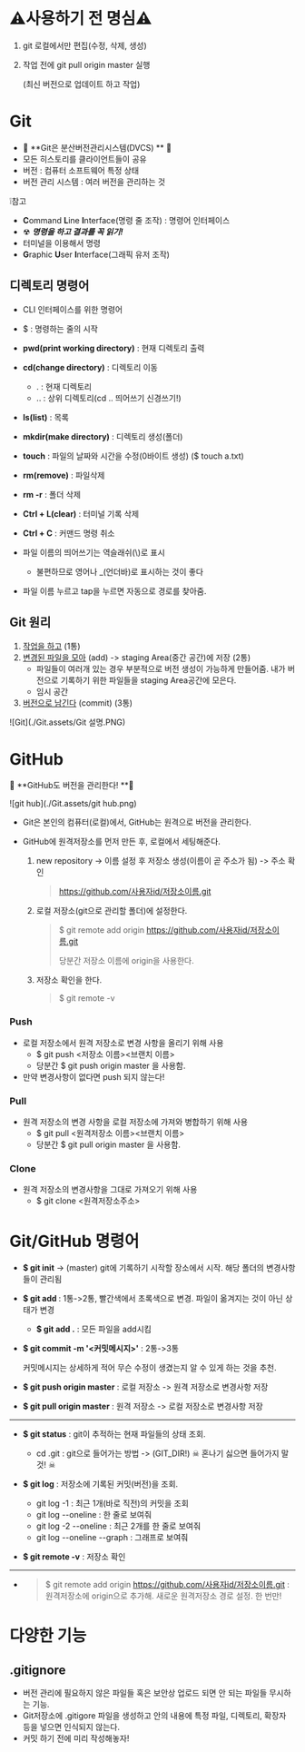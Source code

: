 # ⚠사용하기 전 명심⚠

1. git 로컬에서만 편집(수정, 삭제, 생성)

2. 작업 전에 git pull origin master 실행

   (최신 버전으로 업데이트 하고 작업)



# Git

- 🌟 **Git은 분산버전관리시스템(DVCS) ** 🌟
- 모든 히스토리를 클라이언트들이 공유
- 버전 : 컴퓨터 소프트웨어 특정 상태
- 버전 관리 시스템 : 여러 버전을 관리하는 것




❕참고

-  **C**ommand **L**ine **I**nterface(명령 줄 조작) : 명령어 인터페이스
  - ☢ ***명령을 하고 결과를 꼭 읽기!***
  - 터미널을 이용해서 명령
- **G**raphic **U**ser **I**nterface(그래픽 유저 조작)



## 디렉토리 명령어
- CLI 인터페이스를 위한 명령어
- $ : 명령하는 줄의 시작
- **pwd(print working directory)** : 현재 디렉토리 출력
- **cd(change directory)** : 디렉토리 이동 
  - .  : 현재 디렉토리
  -  .. : 상위 디렉토리(cd .. 띄어쓰기 신경쓰기!)
- **ls(list)** : 목록
- **mkdir(make directory)** : 디렉토리 생성(폴더)
- **touch** : 파일의 날짜와 시간을 수정(0바이트 생성) ($ touch a.txt)
- **rm(remove)** : 파일삭제
- **rm -r** : 폴더 삭제
- **Ctrl + L(clear)** : 터미널 기록 삭제
- **Ctrl + C** : 커맨드 명령 취소
- 파일 이름의 띄어쓰기는 역슬래쉬(\\)로 표시 
  - 불편하므로 영어나 _(언더바)로 표시하는 것이 좋다

- 파일 이름 누르고 tap을 누르면 자동으로 경로를 찾아줌.



## Git 원리

1) <u>작업을 하고</u> (1통)
2) <u>변경된 파일을 모아</u> (add) -> staging Area(중간 공간)에 저장 (2통)
   - 파일들이 여러개 있는 경우 부분적으로 버전 생성이 가능하게 만들어줌. 내가 버전으로 기록하기 위한 파일들을 staging Area공간에 모은다.
   - 임시 공간
3) <u>버전으로 남긴다</u> (commit) (3통)

![Git](./Git.assets/Git 설명.PNG)



# GitHub

🌟 **GitHub도 버전을 관리한다!  **🌟

![git hub](./Git.assets/git hub.png)

- Git은 본인의 컴퓨터(로컬)에서, GitHub는 원격으로 버전을 관리한다.

- GitHub에 원격저장소를 먼저 만든 후, 로컬에서 세팅해준다.

  1. new repository -> 이름 설정 후 저장소 생성(이름이 곧 주소가 됨) -> 주소 확인

     > https://github.com/사용자id/저장소이름.git

  2. 로컬 저장소(git으로 관리할 폴더)에 설정한다.

     > $ git remote add origin https://github.com/사용자id/저장소이름.git
     >
     > 당분간 저장소 이름에 origin을 사용한다.

  3. 저장소 확인을 한다.

     > $ git remote -v



### Push

- 로컬 저장소에서 원격 저장소로 변경 사항을 올리기 위해 사용
  - $ git push <저장소 이름><브랜치 이름>
  - 당분간 $ git push origin master 을 사용함.
- 만약 변경사항이 없다면 push 되지 않는다!

### Pull

- 원격 저장소의 변경 사항을 로컬 저장소에 가져와 병합하기 위해 사용
  - $ git pull <원격저장소 이름><브랜치 이름>
  - 당분간 $ git pull origin master 을 사용함.

### Clone

- 원격 저장소의 변경사항을 그대로 가져오기 위해 사용
  - $ git clone <원격저장소주소>



# Git/GitHub 명령어

- **$ git init** -> (master) git에 기록하기 시작할 장소에서 시작. 해당 폴더의 변경사항들이 관리됨

- **$ git add <file>** : 1통->2통, 빨간색에서 초록색으로 변경. 파일이 옮겨지는 것이 아닌 상태가 변경

  - **$ git add .** : 모든 파일을 add시킴

- **$ git commit -m '<커밋메시지>'**  : 2통->3통

  커밋메시지는 상세하게 적어 무슨 수정이 생겼는지 알 수 있게 하는 것을 추천.

- **$ git push origin master** : 로컬 저장소 -> 원격 저장소로 변경사항 저장

- **$ git pull origin master** : 원격 저장소 -> 로컬 저장소로 변경사항 저장

---

- **$ git status** : git이 추적하는 현재 파일들의 상태 조회.
  - cd .git : git으로 들어가는 방법 -> (GIT_DIR!) ☠ 혼나기 싫으면 들어가지 말 것!  ☠

- **$ git log** : 저장소에 기록된 커밋(버전)을 조회.
  - git log -1 : 최근 1개(바로 직전)의 커밋을 조회
  - git log --oneline : 한 줄로 보여줘
  - git log -2 --oneline : 최근 2개를 한 줄로 보여줘
  - git log --oneline --graph :  그래프로 보여줘

- **$ git remote -v** : 저장소 확인

---

- >$ git remote add origin https://github.com/사용자id/저장소이름.git : 원격저장소에 origin으로 추가해. 새로운 원격저장소 경로 설정. 한 번만!



# 다양한 기능

## .gitignore

- 버전 관리에 필요하지 않은 파일들 혹은 보안상 업로드 되면 안 되는 파일들 무시하는 기능.
- Git저장소에 .gitigore 파일을 생성하고 안의 내용에 특정 파일, 디렉토리, 확장자 등을 넣으면 인식되지 않는다.
- 커밋 하기 전에 미리 작성해놓자!





